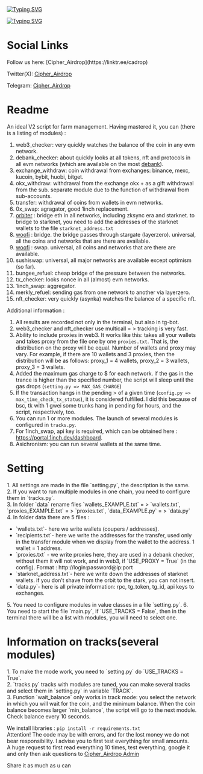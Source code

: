 [![Typing SVG](https://readme-typing-svg.demolab.com/?lines=ALL+in+one+V2+By+Cipher_Airdrop)](https://git.io/typing-svg)


[![Typing SVG](https://readme-typing-svg.demolab.com/?lines=This+Script+credit+goes+to;someone+else)](https://git.io/typing-svg)

<h1>Social Links</h1>
Follow us here: [Cipher_Airdrop](https://linktr.ee/cadrop)

Twitter(X): [Cipher_Airdrop](https://x.com/cipher_airdrop)

Telegram: [Cipher_Airdrop](https://t.me/Cipher_Airdrop)


<h1>Readme</h1>
An ideal V2 script for farm management. Having mastered it, you can (there is a listing of modules) :

1. web3_checker: very quickly watches the balance of the coin in any evm network.
2. debank_checker: about quickly looks at all tokens, nft and protocols in all evm networks (which are available on the most [debank](https://debank.com/)).
3. exchange_withdraw: coin withdrawal from exchanges: binance, mexc, kucoin, bybit, huobi, bitget.
4. okx_withdraw: withdrawal from the exchange okx + as a gift withdrawal from the sub. separate module due to the function of withdrawal from sub-accounts.
5. transfer: withdrawal of coins from wallets in evm networks.
6. 0x_swap: agragator, good 1inch replacement.
7. [orbiter](https://www.orbiter.finance/) : bridge eth in all networks, including zksync era and starknet. to bridge to starknet, you need to add the addresses of the starknet wallets to the file `starknet_address.txt`
8. [woofi](https://fi.woo.org/) : bridge. the bridge passes through stargate (layerzero). universal, all the coins and networks that are there are available.
9. [woofi](https://fi.woo.org/) : swap. universal, all coins and networks that are there are available.
10. sushiswap: universal, all major networks are available except optimism (so far).
11. bungee_refuel: cheap bridge of the pressure between the networks.
12. tx_checker: looks nonce in all (almost) evm networks.
13. 1inch_swap: aggregator.
14. merkly_refuel: sending gas from one network to another via layerzero.
15. nft_checker: very quickly (asynka) watches the balance of a specific nft.

Additional information :

1. All results are recorded not only in the terminal, but also in tg-bot.
2. web3_checker and nft_checker use multicall = > tracking is very fast.
3. Ability to include proxies in web3. It works like this: takes all your wallets and takes proxy from the file one by one `proxies.txt`. That is, the distribution on the proxy will be equal. Number of wallets and proxy may vary. For example, if there are 10 wallets and 3 proxies, then the distribution will be as follows: proxy_1 = 4 wallets, proxy_2 = 3 wallets, proxy_3 = 3 wallets.
4. Added the maximum gas charge to $ for each network. if the gas in the trance is higher than the specified number, the script will sleep until the gas drops (`setting.py => MAX_GAS_CHARGE`)
5. If the transaction hangs in the pending > of a given time (`config.py => max_time_check_tx_status`), it is considered fulfilled. I did this because of bsc, tk with 1 gwei some trunks hang in pending for hours, and the script, respectively, too.
6. You can run 1 or more modules. The launch of several modules is configured in `tracks.py`.
7. For 1inch_swap, api key is required, which can be obtained here : https://portal.1inch.dev/dashboard.
8. Asichronism: you can run several wallets at the same time.


<h1>Setting</h1>
1. All settings are made in the file `setting.py`, the description is the same.<br>
2. If you want to run multiple modules in one chain, you need to configure them in `tracks.py`.<br>
3. In folder `data` rename files `wallets_EXAMPLE.txt` = > `wallets.txt`, `proxies_EXAMPLE.txt` = > `proxies.txt`, `data_EXAMPLE.py` = > `data.py`<br>
4. In folder data there are 5 files :
<ul><li>`wallets.txt`- here we write wallets (coupers / addresses).</li>
<li>`recipients.txt`- here we write the addresses for the transfer, used only in the transfer module when we display from the wallet to the address. 1 wallet = 1 address.</li>
<li>`proxies.txt` - we write proxies here, they are used in a debank checker, without them it will not work, and in web3, if `USE_PROXY = True` (in the config). Format : http://login:password@ip:port</li>
<li>`starknet_address.txt`- here we write down the addresses of starknet wallets. if you don’t shave from the orbit to the stark, you can not insert.</li>
<li>`data.py`- here is all private information: rpc, tg_token, tg_id, api keys to exchanges.</li></ul>
5. You need to configure modules in value classes in a file `setting.py`.
6. You need to start the file `main.py`, if `USE_TRACKS = False`, then in the terminal there will be a list with modules, you will need to select one.

<h1>Information on tracks(several modules)</h1>
1. To make the mode work, you need to `setting.py` do `USE_TRACKS = True`.<br>
2. `tracks.py` tracks with modules are tuned, you can make several tracks and select them in `setting.py` in variable `TRACK`.<br>
3. Function `wait_balance` only works in track mode: you select the network in which you will wait for the coin, and the minimum balance. When the coin balance becomes larger `min_balance`, the script will go to the next module. Check balance every 10 seconds.<br>

We install libraries : `pip install -r requirements.txt`<br>
Attention! The code may be with errors, and for the lost money we do not bear responsibility. I advise you to first test everything for small amounts.<br>
A huge request to first read everything 10 times, test everything, google it and only then ask questions to [Cipher_Airdrop Admin](https://t.me/Ma63838373)

<p>Share it as much as u can</p>